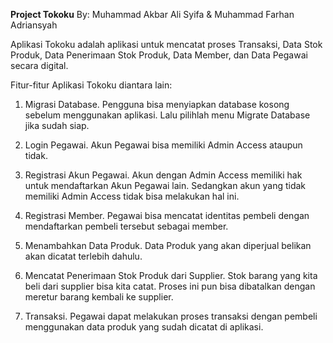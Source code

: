 **Project Tokoku**
By: Muhammad Akbar Ali Syifa & Muhammad Farhan Adriansyah

Aplikasi Tokoku adalah aplikasi untuk mencatat proses Transaksi, Data Stok Produk, Data Penerimaan Stok Produk, Data Member, dan Data Pegawai secara digital.

Fitur-fitur Aplikasi Tokoku diantara lain:

1. Migrasi Database. Pengguna bisa menyiapkan database kosong sebelum menggunakan aplikasi. Lalu pilihlah menu Migrate Database jika sudah siap.

2. Login Pegawai. Akun Pegawai bisa memiliki Admin Access ataupun tidak.

3. Registrasi Akun Pegawai. Akun dengan Admin Access memiliki hak untuk mendaftarkan Akun Pegawai lain. Sedangkan akun yang tidak memiliki Admin Access tidak bisa melakukan hal ini.

4. Registrasi Member. Pegawai bisa mencatat identitas pembeli dengan mendaftarkan pembeli tersebut sebagai member.

5. Menambahkan Data Produk. Data Produk yang akan diperjual belikan akan dicatat terlebih dahulu.

6. Mencatat Penerimaan Stok Produk dari Supplier. Stok barang yang kita beli dari supplier bisa kita catat. Proses ini pun bisa dibatalkan dengan meretur barang kembali ke supplier.

7. Transaksi. Pegawai dapat melakukan proses transaksi dengan pembeli menggunakan data produk yang sudah dicatat di aplikasi.